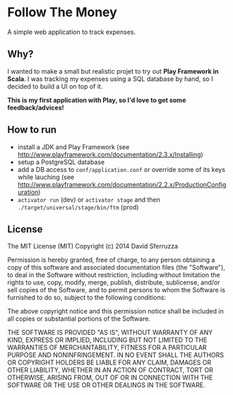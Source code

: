Follow The Money
================

A simple web application to track expenses.

## Why?

I wanted to make a small but realistic projet to try out **Play Framework in Scala**.
I was tracking my expenses using a SQL database by hand, so I decided to build a UI on top of it.

**This is my first application with Play, so I'd love to get some feedback/advices!**

## How to run

- install a JDK and Play Framework (see http://www.playframework.com/documentation/2.3.x/Installing)
- setup a PostgreSQL database
- add a DB access to `conf/application.conf` or override some of its keys while lauching (see http://www.playframework.com/documentation/2.2.x/ProductionConfiguration)
- `activator run` (dev) or `activator stage` and then `./target/universal/stage/bin/ftm` (prod)

## License

The MIT License (MIT) Copyright (c) 2014 David Sferruzza

Permission is hereby granted, free of charge, to any person obtaining a copy of this software and associated documentation files (the "Software"), to deal in the Software without restriction, including without limitation the rights to use, copy, modify, merge, publish, distribute, sublicense, and/or sell copies of the Software, and to permit persons to whom the Software is furnished to do so, subject to the following conditions:

The above copyright notice and this permission notice shall be included in all copies or substantial portions of the Software.

THE SOFTWARE IS PROVIDED "AS IS", WITHOUT WARRANTY OF ANY KIND, EXPRESS OR IMPLIED, INCLUDING BUT NOT LIMITED TO THE WARRANTIES OF MERCHANTABILITY, FITNESS FOR A PARTICULAR PURPOSE AND NONINFRINGEMENT. IN NO EVENT SHALL THE AUTHORS OR COPYRIGHT HOLDERS BE LIABLE FOR ANY CLAIM, DAMAGES OR OTHER LIABILITY, WHETHER IN AN ACTION OF CONTRACT, TORT OR OTHERWISE, ARISING FROM, OUT OF OR IN CONNECTION WITH THE SOFTWARE OR THE USE OR OTHER DEALINGS IN THE SOFTWARE.

